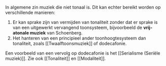 In algemene zin muziek die niet tonaal is. Dit kan echter bereikt worden op verschillende manieren:
1. Er kan sprake zijn van vermijden van tonaliteit zonder dat er sprake is van een uitgewerkt vervangend toonsysteem, bijvoorbeeld de **vrij-atonale muziek** van Schoenberg. 
2. Het hanteren van een principieel ander toonhoogtesysteem dan tonaliteit, zoals [[Twaalftoonsmuziek]] of dodecafonie.

Een voorbeeld van een vervolg op dodecafonie is het [[Serialisme (Seriële muziek)]].
Zie ook [[Tonaliteit]] en [[Modaliteit]].

